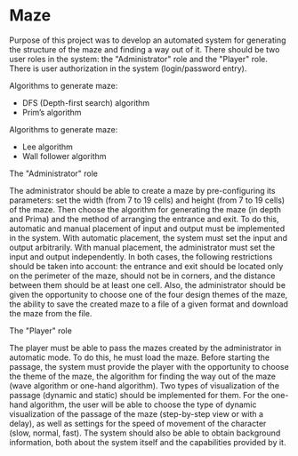 # Maze

Purpose of this project was to develop an automated system for generating the structure of the maze and finding a way out of it. There should be two user roles in the system: the "Administrator" role and the "Player" role. There is user authorization in the system (login/password entry).

Algorithms to generate maze:
  - DFS (Depth-first search) algorithm
  - Prim’s algorithm

Algorithms to generate maze:
  - Lee algorithm
  - Wall follower algorithm

The "Administrator" role

The administrator should be able to create a maze by pre-configuring its parameters: set the width (from 7 to 19 cells) and height (from 7 to 19 cells) of the maze. Then choose the algorithm for generating the maze (in depth and Prima) and the method of arranging the entrance and exit. To do this, automatic and manual placement of input and output must be implemented in the system. With automatic placement, the system must set the input and output arbitrarily. With manual placement, the administrator must set the input and output independently. In both cases, the following restrictions should be taken into account: the entrance and exit should be located only on the perimeter of the maze, should not be in corners, and the distance between them should be at least one cell. Also, the administrator should be given the opportunity to choose one of the four design themes of the maze, the ability to save the created maze to a file of a given format and download the maze from the file.

The "Player" role

The player must be able to pass the mazes created by the administrator in automatic mode. To do this, he must load the maze. Before starting the passage, the system must provide the player with the opportunity to choose the theme of the maze, the algorithm for finding the way out of the maze (wave algorithm or one-hand algorithm). Two types of visualization of the passage (dynamic and static) should be implemented for them. For the one-hand algorithm, the user will be able to choose the type of dynamic visualization of the passage of the maze (step-by-step view or with a delay), as well as settings for the speed of movement of the character (slow, normal, fast).
The system should also be able to obtain background information, both about the system itself and the capabilities provided by it.
